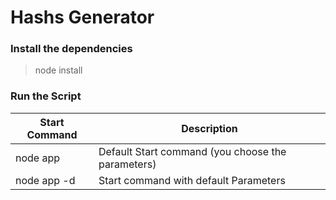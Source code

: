 # Hashs Generator

### Install the dependencies

> node install


### Run the Script

| Start Command | Description |
| - | - |
| node app | Default Start command (you choose the parameters) |
| node app -d | Start command with default Parameters |